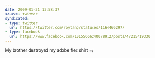 ```yaml
---
date: 2009-01-31 13:58:37
source: twitter
syndicated:
- type: twitter
  url: https://twitter.com/roytang/statuses/1164466297/
- type: facebook
  url: https://www.facebook.com/10155666240078912/posts/47215419330
---
```


My brother destroyed my adobe flex shirt =/